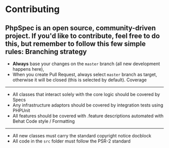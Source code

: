 Contributing
============
PhpSpec is an open source, community-driven project. If you'd like to contribute,
feel free to do this, but remember to follow this few simple rules:
Branching strategy
-------------------
- __Always__ base your changes on the `master` branch (all new development happens here),
- When you create Pull Request, always select `master` branch as target, otherwise it
will be closed (this is selected by default).
Coverage
--------
- All classes that interact solely with the core logic should be covered by Specs
- Any infrastructure adaptors should be covered by integration tests using PHPUnit
- All features should be covered with .feature descriptions automated with Behat
Code style / Formatting
-----------------------
- All new classes must carry the standard copyright notice docblock
- All code in the `src` folder must follow the PSR-2 standard
